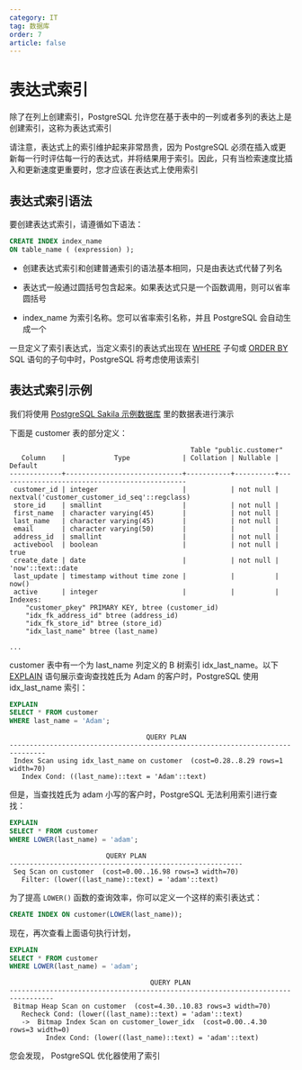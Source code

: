 ```yaml
---
category: IT
tag: 数据库
order: 7
article: false
---
```


# 表达式索引

除了在列上创建索引，PostgreSQL 允许您在基于表中的一列或者多列的表达上是创建索引，这称为表达式索引

请注意，表达式上的索引维护起来非常昂贵，因为 PostgreSQL 必须在插入或更新每一行时评估每一行的表达式，并将结果用于索引。因此，只有当检索速度比插入和更新速度更重要时，您才应该在表达式上使用索引

## 表达式索引语法

要创建表达式索引，请遵循如下语法：

```sql
CREATE INDEX index_name
ON table_name ( (expression) );
```

- 创建表达式索引和创建普通索引的语法基本相同，只是由表达式代替了列名

- 表达式一般通过圆括号包含起来。如果表达式只是一个函数调用，则可以省率圆括号

- index_name 为索引名称。您可以省率索引名称，并且 PostgreSQL 会自动生成一个

一旦定义了索引表达式，当定义索引的表达式出现在 [WHERE](../basic/where.md) 子句或 [ORDER BY](../basic/order-by.md) SQL 语句的子句中时，PostgreSQL 将考虑使用该索引

## 表达式索引示例

我们将使用 [PostgreSQL Sakila 示例数据库](../start.md#sakila) 里的数据表进行演示

下面是 customer 表的部分定义：

```text
                                             Table "public.customer"
   Column    |            Type             | Collation | Nullable |                    Default
-------------+-----------------------------+-----------+----------+-----------------------------------------------
 customer_id | integer                     |           | not null | nextval('customer_customer_id_seq'::regclass)
 store_id    | smallint                    |           | not null |
 first_name  | character varying(45)       |           | not null |
 last_name   | character varying(45)       |           | not null |
 email       | character varying(50)       |           |          |
 address_id  | smallint                    |           | not null |
 activebool  | boolean                     |           | not null | true
 create_date | date                        |           | not null | 'now'::text::date
 last_update | timestamp without time zone |           |          | now()
 active      | integer                     |           |          |
Indexes:
    "customer_pkey" PRIMARY KEY, btree (customer_id)
    "idx_fk_address_id" btree (address_id)
    "idx_fk_store_id" btree (store_id)
    "idx_last_name" btree (last_name)

...
```

customer 表中有一个为 last_name 列定义的 B 树索引 idx_last_name。以下 [EXPLAIN](../administration/explain.md) 语句展示查询查找姓氏为 Adam 的客户时，PostgreSQL 使用 idx_last_name 索引：

```sql
EXPLAIN
SELECT * FROM customer
WHERE last_name = 'Adam';
```

```text
                                  QUERY PLAN
-------------------------------------------------------------------------------
 Index Scan using idx_last_name on customer  (cost=0.28..8.29 rows=1 width=70)
   Index Cond: ((last_name)::text = 'Adam'::text)
```

但是，当查找姓氏为 adam 小写的客户时，PostgreSQL 无法利用索引进行查找：

```sql
EXPLAIN
SELECT * FROM customer
WHERE LOWER(last_name) = 'adam';
```

```text
                        QUERY PLAN
----------------------------------------------------------
 Seq Scan on customer  (cost=0.00..16.98 rows=3 width=70)
   Filter: (lower((last_name)::text) = 'adam'::text)
```

为了提高 `LOWER()` 函数的查询效率，你可以定义一个这样的索引表达式：

```sql
CREATE INDEX ON customer(LOWER(last_name));
```

现在，再次查看上面语句执行计划，

```sql
EXPLAIN
SELECT * FROM customer
WHERE LOWER(last_name) = 'adam';
```

```text
                                   QUERY PLAN
---------------------------------------------------------------------------------
 Bitmap Heap Scan on customer  (cost=4.30..10.83 rows=3 width=70)
   Recheck Cond: (lower((last_name)::text) = 'adam'::text)
   ->  Bitmap Index Scan on customer_lower_idx  (cost=0.00..4.30 rows=3 width=0)
         Index Cond: (lower((last_name)::text) = 'adam'::text)
```

您会发现， PostgreSQL 优化器使用了索引
